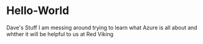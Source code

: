 # Hello-World
Dave's Stuff
I am messing around trying to learn what Azure is all about and whther it will be helpful to us at Red Viking
